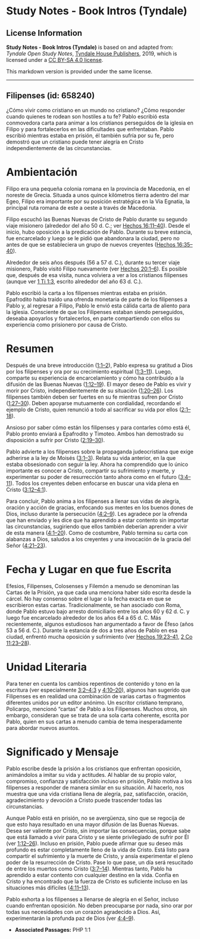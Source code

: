 # Study Notes - Book Intros (Tyndale)

## License Information

**Study Notes - Book Intros (Tyndale)** is based on and adapted from: _Tyndale Open Study Notes_, [Tyndale House Publishers](https://tyndaleopenresources.com/), 2019, which is licensed under a [CC BY-SA 4.0 license](https://creativecommons.org/licenses/by-sa/4.0/legalcode.en).

This markdown version is provided under the same license.



--------------------------------

## Filipenses (id: 658240)

¿Cómo vivir como cristiano en un mundo no cristiano? ¿Cómo responder cuando quienes te rodean son hostiles a tu fe? Pablo escribió esta conmovedora carta para animar a los cristianos perseguidos de la iglesia en Filipo y para fortalecerlos en las dificultades que enfrentaban. Pablo escribió mientras estaba en prisión, él también sufría por su fe, pero demostró que un cristiano puede tener alegría en Cristo independientemente de las circunstancias.

Ambientación
============

Filipo era una pequeña colonia romana en la provincia de Macedonia, en el noreste de Grecia. Situada a unos quince kilómetros tierra adentro del mar Egeo, Filipo era importante por su posición estratégica en la Vía Egnatia, la principal ruta romana de este a oeste a través de Macedonia.

Filipo escuchó las Buenas Nuevas de Cristo de Pablo durante su segundo viaje misionero (alrededor del año 50 d. C.; ver [Hechos 16:11–40](https://ref.ly/Acts16:11-Acts16:40)). Desde el inicio, hubo oposición a la predicación de Pablo. Durante su breve estancia, fue encarcelado y luego se le pidió que abandonara la ciudad, pero no antes de que se estableciera un grupo de nuevos creyentes ([Hechos 16:35–40](https://ref.ly/Acts16:35-Acts16:40)).

Alrededor de seis años después (56 a 57 d. C.), durante su tercer viaje misionero, Pablo visitó Filipo nuevamente (ver [Hechos 20:1–6](https://ref.ly/Acts20:1-Acts20:6)). Es posible que, después de esa visita, nunca volviera a ver a los cristianos filipenses (aunque ver [1 Ti 1:3](https://ref.ly/1Tim1:3), escrito alrededor del año 63 d. C.).

Pablo escribió la carta a los filipenses mientras estaba en prisión. Epafrodito había traído una ofrenda monetaria de parte de los filipenses a Pablo y, al regresar a Filipo, Pablo le envió esta cálida carta de aliento para la iglesia. Consciente de que los Filipenses estaban siendo perseguidos, deseaba apoyarlos y fortalecerlos, en parte compartiendo con ellos su experiencia como prisionero por causa de Cristo.

Resumen
=======

Después de una breve introducción ([1:1–2](https://ref.ly/Phil1:1-Phil1:2)), Pablo expresa su gratitud a Dios por los filipenses y ora por su crecimiento espiritual ([1:3–11](https://ref.ly/Phil1:3-Phil1:11)). Luego, comparte su experiencia de encarcelamiento y cómo ha contribuido a la difusión de las Buenas Nuevas ([1:12–19](https://ref.ly/Phil1:12-Phil1:19)). El mayor deseo de Pablo es vivir y morir por Cristo, independientemente de su situación ([1:20–26](https://ref.ly/Phil1:20-Phil1:26)). Los filipenses también deben ser fuertes en su fe mientras sufren por Cristo ([1:27–30](https://ref.ly/Phil1:27-Phil1:30)). Deben apoyarse mutuamente con cordialidad, recordando el ejemplo de Cristo, quien renunció a todo al sacrificar su vida por ellos ([2:1–18](https://ref.ly/Phil2:1-Phil2:18)).

Ansioso por saber cómo están los filipenses y para contarles cómo está él, Pablo pronto enviará a Epafrodito y Timoteo. Ambos han demostrado su disposición a sufrir por Cristo ([2:19–30](https://ref.ly/Phil2:19-Phil2:30)).

Pablo advierte a los filipenses sobre la propaganda judeocristiana que exige adherirse a la ley de Moisés ([3:1–3](https://ref.ly/Phil3:1-Phil3:3)). Relata su vida anterior, en la que estaba obsesionado con seguir la ley. Ahora ha comprendido que lo único importante es conocer a Cristo, compartir su sufrimiento y muerte, y experimentar su poder de resurrección tanto ahora como en el futuro ([3:4–11](https://ref.ly/Phil3:4-Phil3:11)). Todos los creyentes deben enfocarse en buscar una vida plena en Cristo ([3:12–4:1](https://ref.ly/Phil3:12-Phil4:1)).

Para concluir, Pablo anima a los filipenses a llenar sus vidas de alegría, oración y acción de gracias, enfocando sus mentes en los buenos dones de Dios, incluso durante la persecución ([4:2–9](https://ref.ly/Phil4:2-Phil4:9)). Les agradece por la ofrenda que han enviado y les dice que ha aprendido a estar contento sin importar las circunstancias, sugiriendo que ellos también deberían aprender a vivir de esta manera ([4:1–20](https://ref.ly/Phil4:1-Phil4:20)). Como de costumbre, Pablo termina su carta con alabanzas a Dios, saludos a los creyentes y una invocación de la gracia del Señor ([4:21–23](https://ref.ly/Phil4:21-Phil4:23)).

Fecha y Lugar en que fue Escrita
================================

Efesios, Filipenses, Colosenses y Filemón a menudo se denominan las Cartas de la Prisión, ya que cada una menciona haber sido escrita desde la cárcel. No hay consenso sobre el lugar o la fecha exacta en que se escribieron estas cartas. Tradicionalmente, se han asociado con Roma, donde Pablo estuvo bajo arresto domiciliario entre los años 60 y 62 d. C. y luego fue encarcelado alrededor de los años 64 a 65 d. C. Más recientemente, algunos estudiosos han argumentado a favor de Éfeso (años 53 a 56 d. C.). Durante la estancia de dos a tres años de Pablo en esa ciudad, enfrentó mucha oposición y sufrimiento (ver [Hechos 19:23–41,](https://ref.ly/Acts19:23-Acts19:41) [2 Co 11:23–28](https://ref.ly/2Cor11:23-2Cor11:28)).

Unidad Literaria
================

Para tener en cuenta los cambios repentinos de contenido y tono en la escritura (ver especialmente [3:2–4:3](https://ref.ly/Phil3:2-Phil4:3) y [4:10–20](https://ref.ly/Phil4:10-Phil4:20)), algunos han sugerido que Filipenses es en realidad una combinación de varias cartas o fragmentos diferentes unidos por un editor anónimo. Un escritor cristiano temprano, Policarpo, mencionó “cartas” de Pablo a los Filipenses. Muchos otros, sin embargo, consideran que se trata de una sola carta coherente, escrita por Pablo, quien en sus cartas a menudo cambia de tema inesperadamente para abordar nuevos asuntos.

Significado y Mensaje
=====================

Pablo escribe desde la prisión a los cristianos que enfrentan oposición, animándolos a imitar su vida y actitudes. Al hablar de su propio valor, compromiso, confianza y satisfacción incluso en prisión, Pablo motiva a los filipenses a responder de manera similar en su situación. Al hacerlo, nos muestra que una vida cristiana llena de alegría, paz, satisfacción, oración, agradecimiento y devoción a Cristo puede trascender todas las circunstancias.

Aunque Pablo está en prisión, no se avergüenza, sino que se regocija de que esto haya resultado en una mayor difusión de las Buenas Nuevas. Desea ser valiente por Cristo, sin importar las consecuencias, porque sabe que está llamado a vivir para Cristo y se siente privilegiado de sufrir por Él (ver [1:12–26](https://ref.ly/Phil1:12-Phil1:26)). Incluso en prisión, Pablo puede afirmar que su deseo más profundo es estar completamente lleno de la vida de Cristo. Está listo para compartir el sufrimiento y la muerte de Cristo, y ansía experimentar el pleno poder de la resurrección de Cristo. Pase lo que pase, un día será resucitado de entre los muertos como Cristo ([3:7–14](https://ref.ly/Phil3:7-Phil3:14)). Mientras tanto, Pablo ha aprendido a estar contento con cualquier destino en la vida. Confía en Cristo y ha encontrado que la fuerza de Cristo es suficiente incluso en las situaciones más difíciles ([4:11–13](https://ref.ly/Phil4:11-Phil4:13)).

Pablo exhorta a los filipenses a llenarse de alegría en el Señor, incluso cuando enfrentan oposición. No deben preocuparse por nada, sino orar por todas sus necesidades con un corazón agradecido a Dios. Así, experimentarán la profunda paz de Dios (ver [4:4–9](https://ref.ly/Phil4:4-Phil4:9)).

* **Associated Passages:** PHP 1:1

